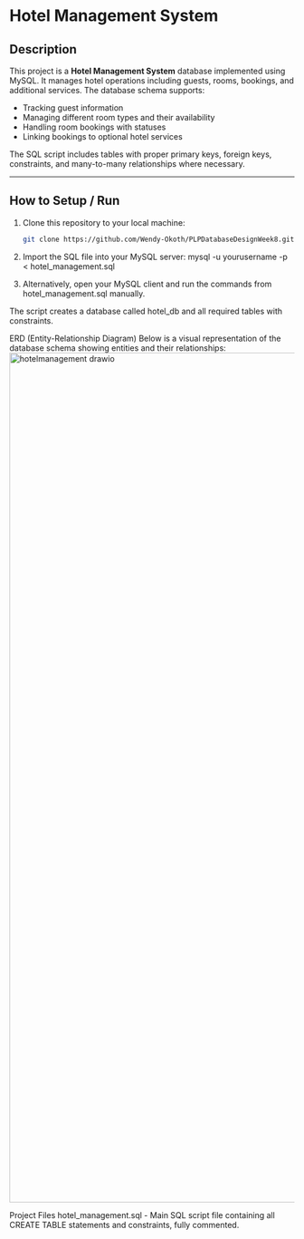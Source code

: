 # Hotel Management System

## Description

This project is a **Hotel Management System** database implemented using MySQL. It manages hotel operations including guests, rooms, bookings, and additional services. The database schema supports:

- Tracking guest information
- Managing different room types and their availability
- Handling room bookings with statuses
- Linking bookings to optional hotel services

The SQL script includes tables with proper primary keys, foreign keys, constraints, and many-to-many relationships where necessary.

---

## How to Setup / Run

1. Clone this repository to your local machine:

   ```bash
   git clone https://github.com/Wendy-Okoth/PLPDatabaseDesignWeek8.git
   
2. Import the SQL file into your MySQL server:
   mysql -u yourusername -p < hotel_management.sql

3. Alternatively, open your MySQL client and run the commands from hotel_management.sql manually.

The script creates a database called hotel_db and all required tables with constraints.

ERD (Entity-Relationship Diagram)
Below is a visual representation of the database schema showing entities and their relationships:
<img width="814" height="1500" alt="hotelmanagement drawio" src="https://github.com/user-attachments/assets/22fd22c4-ff1e-46a3-ba29-b9629eda255d" />


Project Files
hotel_management.sql - Main SQL script file containing all CREATE TABLE statements and constraints, fully commented.
